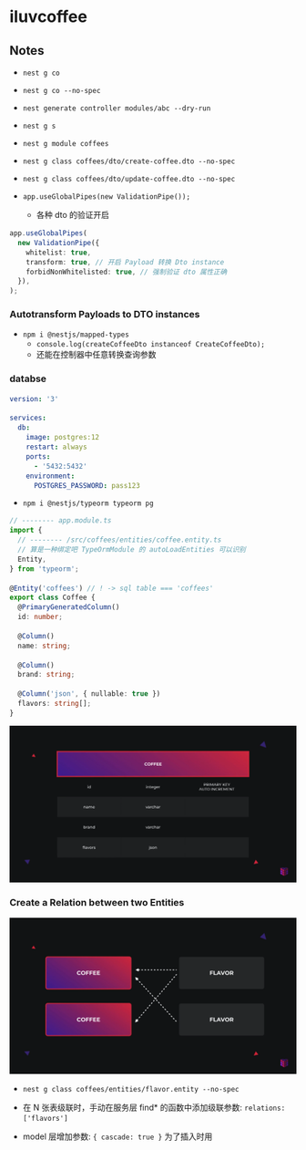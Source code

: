 # iluvcoffee

## Notes

- `nest g co`
- `nest g co --no-spec`
- `nest generate controller modules/abc --dry-run`
- `nest g s`
- `nest g module coffees`
- `nest g class coffees/dto/create-coffee.dto --no-spec`
- `nest g class coffees/dto/update-coffee.dto --no-spec`

- `app.useGlobalPipes(new ValidationPipe());`
  - 各种 dto 的验证开启

```ts
app.useGlobalPipes(
  new ValidationPipe({
    whitelist: true,
    transform: true, // 开启 Payload 转换 Dto instance
    forbidNonWhitelisted: true, // 强制验证 dto 属性正确
  }),
);
```

### Autotransform Payloads to DTO instances

- `npm i @nestjs/mapped-types`
  - `console.log(createCoffeeDto instanceof CreateCoffeeDto);`
  - 还能在控制器中任意转换查询参数

### databse

```yml
version: '3'

services:
  db:
    image: postgres:12
    restart: always
    ports:
      - '5432:5432'
    environment:
      POSTGRES_PASSWORD: pass123
```

- `npm i @nestjs/typeorm typeorm pg`

```ts
// -------- app.module.ts
import {
  // -------- /src/coffees/entities/coffee.entity.ts
  // 算是一种绑定吧 TypeOrmModule 的 autoLoadEntities 可以识别
  Entity,
} from 'typeorm';

@Entity('coffees') // ! -> sql table === 'coffees'
export class Coffee {
  @PrimaryGeneratedColumn()
  id: number;

  @Column()
  name: string;

  @Column()
  brand: string;

  @Column('json', { nullable: true })
  flavors: string[];
}
```

![a1](images/WX20200824-094155.png)

### Create a Relation between two Entities

![a2](images/WX20200824-101639.png)

- `nest g class coffees/entities/flavor.entity --no-spec`

- 在 N 张表级联时，手动在服务层 find\* 的函数中添加级联参数: `relations: ['flavors']`
- model 层增加参数: `{ cascade: true }`  为了插入时用

